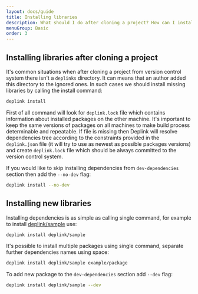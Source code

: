 ```yaml
---
layout: docs/guide
title: Installing libraries
description: What should I do after cloning a project? How can I install new library? This article contains answers for asked questions.
menuGroup: Basic
order: 3
---
```


Installing libraries after cloning a project
--------------------------------------------

It's common situations when after cloning a project from version control system there isn't a `deplinks` directory. It can means that an author added this directory to the ignored ones. In such cases we should install missing libraries by calling the install command:

```bash
deplink install
```

First of all command will look for `deplink.lock` file which contains information about installed packages on the other machine. It's important to keep the same versions of packages on all machines to make build process determinable and repeatable. If file is missing then Deplink will resolve dependencies tree according to the constraints provided in the `deplink.json` file (it will try to use as newest as possible packages versions) and create `deplink.lock` file which should be always committed to the version control system.

If you would like to skip installing dependencies from `dev-dependencies` section then add the `--no-dev` flag:

```bash
deplink install --no-dev
```

Installing new libraries
------------------------

Installing dependencies is as simple as calling single command, for example to install [deplink/sample](https://repo.deplink.org/@deplink/sample) use:

```bash
deplink install deplink/sample
```

It's possible to install multiple packages using single command, separate further dependencies names using space:

```bash
deplink install deplink/sample example/package
```

To add new package to the `dev-dependencies` section add `--dev` flag:

```bash
deplink install deplink/sample --dev
```
